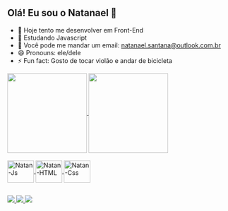 ## Olá! Eu sou o Natanael 👋

- 🔭 Hoje tento me desenvolver em Front-End
- 🌱 Estudando Javascript
- 👯 Você pode me mandar um email: natanael.santana@outlook.com.br
- 😄 Pronouns: ele/dele
- ⚡ Fun fact: Gosto de tocar violão e andar de bicicleta 


<div>
<a href="https://github.com/Neitan2m">
<img align="center" height="180cm" src="https://github-readme-stats.vercel.app/api?username=natanaelsantana&count_private=true&show_icons=true&theme=synthwave">
<img align="center" height="180cm" src="https://github-readme-stats.vercel.app/api/top-langs/?username=natanaelsantana&theme=synthwave">
</div>


<div style="display: inline:block"><br>
  <img align="center" alt="Natan-Js" height="50" width="60" src="https://cdn.jsdelivr.net/gh/devicons/devicon/icons/javascript/javascript-original.svg">
  <img align="center" alt="Natan-HTML" height="50" width="60" src="https://cdn.jsdelivr.net/gh/devicons/devicon/icons/html5/html5-original.svg">
  <img align="center" alt="Natan-Css" height="50" width="60" src="https://cdn.jsdelivr.net/gh/devicons/devicon/icons/css3/css3-original.svg">
          
</div>
  
##
  
<div> 

<a href= "https://www.instagram.com/natanael.lsantana/" target="_blank"><img src="https://img.shields.io/badge/Instagram-E4405F?style=for-the-badge&logo=instagram&logoColor=white">
<a href= "https://www.linkedin.com/in/natanael-lima-santana-03b157259/" target="_blank"><img src="https://img.shields.io/badge/LinkedIn-0077B5?style=for-the-badge&logo=linkedin&logoColor=white">
<a href= "mailto:natanael.santana@outlook.com.br" target="_blank"><img src="https://img.shields.io/badge/Microsoft_Outlook-0078D4?style=for-the-badge&logo=microsoft-outlook&logoColor=white">

</div>

